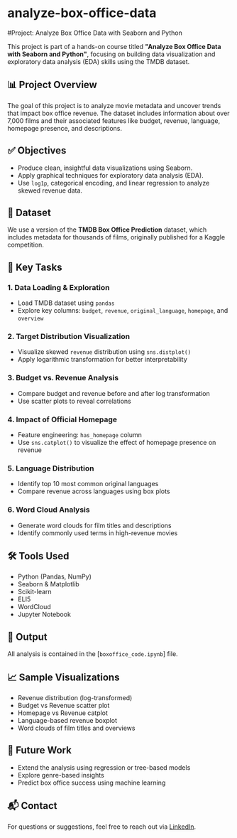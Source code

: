 # analyze-box-office-data

#Project: Analyze Box Office Data with Seaborn and Python

This project is part of a hands-on course titled **"Analyze Box Office Data with Seaborn and Python"**, focusing on building data visualization and exploratory data analysis (EDA) skills using the TMDB dataset.

## 📊 Project Overview

The goal of this project is to analyze movie metadata and uncover trends that impact box office revenue. The dataset includes information about over 7,000 films and their associated features like budget, revenue, language, homepage presence, and descriptions.

## ✅ Objectives

- Produce clean, insightful data visualizations using Seaborn.
- Apply graphical techniques for exploratory data analysis (EDA).
- Use `log1p`, categorical encoding, and linear regression to analyze skewed revenue data.

## 📁 Dataset

We use a version of the **TMDB Box Office Prediction** dataset, which includes metadata for thousands of films, originally published for a Kaggle competition.

## 📌 Key Tasks

### 1. Data Loading & Exploration
- Load TMDB dataset using `pandas`
- Explore key columns: `budget`, `revenue`, `original_language`, `homepage`, and `overview`

### 2. Target Distribution Visualization
- Visualize skewed `revenue` distribution using `sns.distplot()`
- Apply logarithmic transformation for better interpretability

### 3. Budget vs. Revenue Analysis
- Compare budget and revenue before and after log transformation
- Use scatter plots to reveal correlations

### 4. Impact of Official Homepage
- Feature engineering: `has_homepage` column
- Use `sns.catplot()` to visualize the effect of homepage presence on revenue

### 5. Language Distribution
- Identify top 10 most common original languages
- Compare revenue across languages using box plots

### 6. Word Cloud Analysis
- Generate word clouds for film titles and descriptions
- Identify commonly used terms in high-revenue movies


## 🛠️ Tools Used

- Python (Pandas, NumPy)
- Seaborn & Matplotlib
- Scikit-learn
- ELI5
- WordCloud
- Jupyter Notebook

## 📎 Output

All analysis is contained in the [`boxoffice_code.ipynb`] file.

## 📈 Sample Visualizations

- Revenue distribution (log-transformed)
- Budget vs Revenue scatter plot
- Homepage vs Revenue catplot
- Language-based revenue boxplot
- Word clouds of film titles and overviews


## 🚀 Future Work

- Extend the analysis using regression or tree-based models
- Explore genre-based insights
- Predict box office success using machine learning


## 📬 Contact
For questions or suggestions, feel free to reach out via [LinkedIn](https://www.linkedin.com/in/rheageorge99/).

